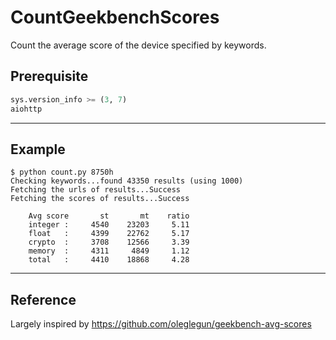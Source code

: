 # CountGeekbenchScores

Count the average score of the device specified by keywords.

## Prerequisite

```python
sys.version_info >= (3, 7)
aiohttp
```

---

## Example

```text
$ python count.py 8750h
Checking keywords...found 43350 results (using 1000)
Fetching the urls of results...Success
Fetching the scores of results...Success

    Avg score       st       mt    ratio
    integer :     4540    23203     5.11
    float   :     4399    22762     5.17
    crypto  :     3708    12566     3.39
    memory  :     4311     4849     1.12
    total   :     4410    18868     4.28
```

---

## Reference

Largely inspired by <https://github.com/oleglegun/geekbench-avg-scores>